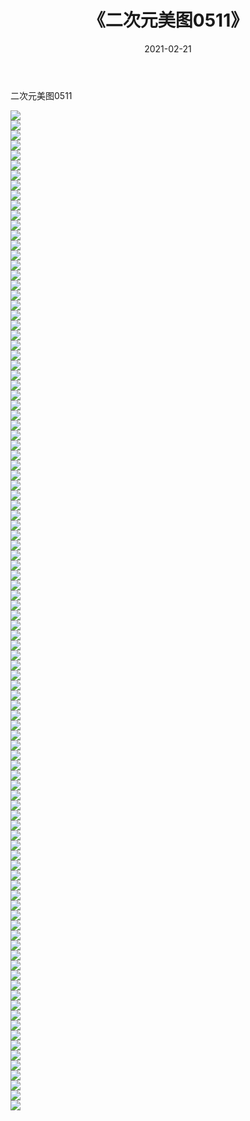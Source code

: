 ﻿---
layout: post
title:  《二次元美图0511》
date:   2021-02-21
img: http://imgx.orgx.ga/二次元/2021/二次元美图0511/000.jpg
categories: [美女, 清纯, 唯美]
---

二次元美图0511

 ![](http://imgx.orgx.ga/二次元/2021/二次元美图0511/001.jpg) <br>![](http://imgx.orgx.ga/二次元/2021/二次元美图0511/002.jpg) <br>![](http://imgx.orgx.ga/二次元/2021/二次元美图0511/003.jpg) <br>![](http://imgx.orgx.ga/二次元/2021/二次元美图0511/004.jpg) <br>![](http://imgx.orgx.ga/二次元/2021/二次元美图0511/005.jpg) <br>![](http://imgx.orgx.ga/二次元/2021/二次元美图0511/006.jpg) <br>![](http://imgx.orgx.ga/二次元/2021/二次元美图0511/007.jpg) <br>![](http://imgx.orgx.ga/二次元/2021/二次元美图0511/008.jpg) <br>![](http://imgx.orgx.ga/二次元/2021/二次元美图0511/009.jpg) <br>![](http://imgx.orgx.ga/二次元/2021/二次元美图0511/010.jpg) <br>![](http://imgx.orgx.ga/二次元/2021/二次元美图0511/011.jpg) <br>![](http://imgx.orgx.ga/二次元/2021/二次元美图0511/012.jpg) <br>![](http://imgx.orgx.ga/二次元/2021/二次元美图0511/013.jpg) <br>![](http://imgx.orgx.ga/二次元/2021/二次元美图0511/014.jpg) <br>![](http://imgx.orgx.ga/二次元/2021/二次元美图0511/015.jpg) <br>![](http://imgx.orgx.ga/二次元/2021/二次元美图0511/016.jpg) <br>![](http://imgx.orgx.ga/二次元/2021/二次元美图0511/017.jpg) <br>![](http://imgx.orgx.ga/二次元/2021/二次元美图0511/018.jpg) <br>![](http://imgx.orgx.ga/二次元/2021/二次元美图0511/019.jpg) <br>![](http://imgx.orgx.ga/二次元/2021/二次元美图0511/020.jpg) <br>![](http://imgx.orgx.ga/二次元/2021/二次元美图0511/021.jpg) <br>![](http://imgx.orgx.ga/二次元/2021/二次元美图0511/022.jpg) <br>![](http://imgx.orgx.ga/二次元/2021/二次元美图0511/023.jpg) <br>![](http://imgx.orgx.ga/二次元/2021/二次元美图0511/024.jpg) <br>![](http://imgx.orgx.ga/二次元/2021/二次元美图0511/025.jpg) <br>![](http://imgx.orgx.ga/二次元/2021/二次元美图0511/026.jpg) <br>![](http://imgx.orgx.ga/二次元/2021/二次元美图0511/027.jpg) <br>![](http://imgx.orgx.ga/二次元/2021/二次元美图0511/028.jpg) <br>![](http://imgx.orgx.ga/二次元/2021/二次元美图0511/029.jpg) <br>![](http://imgx.orgx.ga/二次元/2021/二次元美图0511/030.jpg) <br>![](http://imgx.orgx.ga/二次元/2021/二次元美图0511/031.jpg) <br>![](http://imgx.orgx.ga/二次元/2021/二次元美图0511/032.jpg) <br>![](http://imgx.orgx.ga/二次元/2021/二次元美图0511/033.jpg) <br>![](http://imgx.orgx.ga/二次元/2021/二次元美图0511/034.jpg) <br>![](http://imgx.orgx.ga/二次元/2021/二次元美图0511/035.jpg) <br>![](http://imgx.orgx.ga/二次元/2021/二次元美图0511/036.jpg) <br>![](http://imgx.orgx.ga/二次元/2021/二次元美图0511/037.jpg) <br>![](http://imgx.orgx.ga/二次元/2021/二次元美图0511/038.jpg) <br>![](http://imgx.orgx.ga/二次元/2021/二次元美图0511/039.jpg) <br>![](http://imgx.orgx.ga/二次元/2021/二次元美图0511/040.jpg) <br>![](http://imgx.orgx.ga/二次元/2021/二次元美图0511/041.jpg) <br>![](http://imgx.orgx.ga/二次元/2021/二次元美图0511/042.jpg) <br>![](http://imgx.orgx.ga/二次元/2021/二次元美图0511/043.jpg) <br>![](http://imgx.orgx.ga/二次元/2021/二次元美图0511/044.jpg) <br>![](http://imgx.orgx.ga/二次元/2021/二次元美图0511/045.jpg) <br>![](http://imgx.orgx.ga/二次元/2021/二次元美图0511/046.jpg) <br>![](http://imgx.orgx.ga/二次元/2021/二次元美图0511/047.jpg) <br>![](http://imgx.orgx.ga/二次元/2021/二次元美图0511/048.jpg) <br>![](http://imgx.orgx.ga/二次元/2021/二次元美图0511/049.jpg) <br>![](http://imgx.orgx.ga/二次元/2021/二次元美图0511/050.jpg) <br>![](http://imgx.orgx.ga/二次元/2021/二次元美图0511/051.jpg) <br>![](http://imgx.orgx.ga/二次元/2021/二次元美图0511/052.jpg) <br>![](http://imgx.orgx.ga/二次元/2021/二次元美图0511/053.jpg) <br>![](http://imgx.orgx.ga/二次元/2021/二次元美图0511/054.jpg) <br>![](http://imgx.orgx.ga/二次元/2021/二次元美图0511/055.jpg) <br>![](http://imgx.orgx.ga/二次元/2021/二次元美图0511/056.jpg) <br>![](http://imgx.orgx.ga/二次元/2021/二次元美图0511/057.jpg) <br>![](http://imgx.orgx.ga/二次元/2021/二次元美图0511/058.jpg) <br>![](http://imgx.orgx.ga/二次元/2021/二次元美图0511/059.jpg) <br>![](http://imgx.orgx.ga/二次元/2021/二次元美图0511/060.jpg) <br>![](http://imgx.orgx.ga/二次元/2021/二次元美图0511/061.jpg) <br>![](http://imgx.orgx.ga/二次元/2021/二次元美图0511/062.jpg) <br>![](http://imgx.orgx.ga/二次元/2021/二次元美图0511/063.jpg) <br>![](http://imgx.orgx.ga/二次元/2021/二次元美图0511/064.jpg) <br>![](http://imgx.orgx.ga/二次元/2021/二次元美图0511/065.jpg) <br>![](http://imgx.orgx.ga/二次元/2021/二次元美图0511/066.jpg) <br>![](http://imgx.orgx.ga/二次元/2021/二次元美图0511/067.jpg) <br>![](http://imgx.orgx.ga/二次元/2021/二次元美图0511/068.jpg) <br>![](http://imgx.orgx.ga/二次元/2021/二次元美图0511/069.jpg) <br>![](http://imgx.orgx.ga/二次元/2021/二次元美图0511/070.jpg) <br>![](http://imgx.orgx.ga/二次元/2021/二次元美图0511/071.jpg) <br>![](http://imgx.orgx.ga/二次元/2021/二次元美图0511/072.jpg) <br>![](http://imgx.orgx.ga/二次元/2021/二次元美图0511/073.jpg) <br>![](http://imgx.orgx.ga/二次元/2021/二次元美图0511/074.jpg) <br>![](http://imgx.orgx.ga/二次元/2021/二次元美图0511/075.jpg) <br>![](http://imgx.orgx.ga/二次元/2021/二次元美图0511/076.jpg) <br>![](http://imgx.orgx.ga/二次元/2021/二次元美图0511/077.jpg) <br>![](http://imgx.orgx.ga/二次元/2021/二次元美图0511/078.jpg) <br>![](http://imgx.orgx.ga/二次元/2021/二次元美图0511/079.jpg) <br>![](http://imgx.orgx.ga/二次元/2021/二次元美图0511/080.jpg) <br>![](http://imgx.orgx.ga/二次元/2021/二次元美图0511/081.jpg) <br>![](http://imgx.orgx.ga/二次元/2021/二次元美图0511/082.jpg) <br>![](http://imgx.orgx.ga/二次元/2021/二次元美图0511/083.jpg) <br>![](http://imgx.orgx.ga/二次元/2021/二次元美图0511/084.jpg) <br>![](http://imgx.orgx.ga/二次元/2021/二次元美图0511/085.jpg) <br>![](http://imgx.orgx.ga/二次元/2021/二次元美图0511/086.jpg) <br>![](http://imgx.orgx.ga/二次元/2021/二次元美图0511/087.jpg) <br>![](http://imgx.orgx.ga/二次元/2021/二次元美图0511/088.jpg) <br>![](http://imgx.orgx.ga/二次元/2021/二次元美图0511/089.jpg) <br>![](http://imgx.orgx.ga/二次元/2021/二次元美图0511/090.jpg) <br>![](http://imgx.orgx.ga/二次元/2021/二次元美图0511/091.jpg) <br>![](http://imgx.orgx.ga/二次元/2021/二次元美图0511/092.jpg) <br>![](http://imgx.orgx.ga/二次元/2021/二次元美图0511/093.jpg) <br>![](http://imgx.orgx.ga/二次元/2021/二次元美图0511/094.jpg) <br>![](http://imgx.orgx.ga/二次元/2021/二次元美图0511/095.jpg) <br>![](http://imgx.orgx.ga/二次元/2021/二次元美图0511/096.jpg) <br>![](http://imgx.orgx.ga/二次元/2021/二次元美图0511/097.jpg) <br>![](http://imgx.orgx.ga/二次元/2021/二次元美图0511/098.jpg) <br>![](http://imgx.orgx.ga/二次元/2021/二次元美图0511/099.jpg) <br>![](http://imgx.orgx.ga/二次元/2021/二次元美图0511/100.jpg) <br>